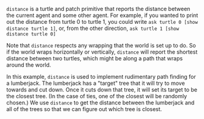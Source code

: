 `distance` is a turtle and patch primitive that reports the distance between the current agent and some other agent. For example, if you wanted to print out the distance from turtle 0 to turtle 1, you could write `ask turtle 0 [show distance turtle 1]`, or, from the other direction, `ask turtle 1 [show distance turtle 0]`

Note that `distance` respects any wrapping that the world is set up to do. So if the world wraps horizontally or vertically, `distance` will report the shortest distance between two turtles, which might be along a path that wraps around the world.

In this example, `distance` is used to implement rudimentary path finding for a lumberjack. The lumberjack has a "target" tree that it will try to move towards and cut down. Once it cuts down that tree, it will set its target to be the closest tree. (In the case of ties, one of the closest will be randomly chosen.) We use `distance` to get the distance between the lumberjack and all of the trees so that we can figure out which tree is closest.
